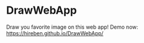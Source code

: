 # DrawWebApp
Draw you favorite image on this web app! Demo now: https://hireben.github.io/DrawWebApp/
